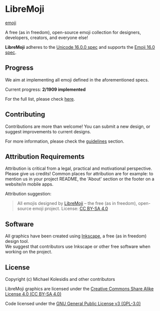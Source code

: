 # LibreMoji

[emoji](./assets/72x72/1f61b.png)

A free (as in freedom), open-source emoji collection for designers, developers, creators, and everyone else!

**LibreMoji** adheres to the [Unicode 16.0.0 spec](https://unicode.org/versions/Unicode16.0.0/) and supports the [Emoji 16.0 spec](https://www.unicode.org/reports/tr51/tr51-27.html).

## Progress

We aim at implementing all emoji defined in the aforementioned specs.

Current progress: **2/1909 implemented**

For the full list, please check [here](./list.json).

## Contributing

Contributions are more than welcome! You can submit a new design, or suggest improvements to current designs.

For more information, please check the [guidelines](./guidelines/) section.

## Attribution Requirements

Attribution is critical from a legal, practical and motivational perspective. Please give us credits! Common places for attribution are for example: to mention us in your project README, the 'About' section or the footer on a website/in mobile apps.

Attribution suggestion:

> All emojis designed by [LibreMoji](https://github.com/libremoji) – the free (as in freedom), open-source emoji project. License: [CC BY-SA 4.0](https://creativecommons.org/licenses/by-sa/4.0/#)

## Software

All graphics have been created using [Inkscape](https://inkscape.org/), a free (as in freedom) design tool.  
We suggest that contributors use Inkscape or other free software when working on the project.

## License

Copyright (c) Michael Kolesidis and other contributors  

LibreMoji graphics are licensed under the [Creative Commons Share Alike License 4.0 (CC BY-SA 4.0)](https://creativecommons.org/licenses/by-sa/4.0/)

Code licensed under the [GNU General Public License v3 (GPL-3.0)](https://www.gnu.org/licenses/gpl-3.0.en.html)
